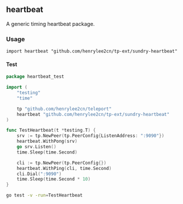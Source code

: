 ## heartbeat

A generic timing heartbeat package.

### Usage

`import heartbeat "github.com/henrylee2cn/tp-ext/sundry-heartbeat"`

#### Test

```go
package heartbeat_test

import (
	"testing"
	"time"

	tp "github.com/henrylee2cn/teleport"
	heartbeat "github.com/henrylee2cn/tp-ext/sundry-heartbeat"
)

func TestHeartbeat(t *testing.T) {
	srv := tp.NewPeer(tp.PeerConfig{ListenAddress: ":9090"})
	heartbeat.WithPong(srv)
	go srv.Listen()
	time.Sleep(time.Second)

	cli := tp.NewPeer(tp.PeerConfig{})
	heartbeat.WithPing(cli, time.Second)
	cli.Dial(":9090")
	time.Sleep(time.Second * 10)
}
```

```sh
go test -v -run=TestHeartbeat
```
